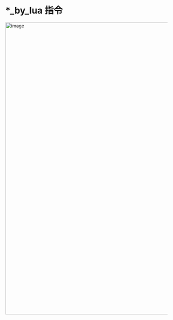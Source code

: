 # *_by_lua 指令
<img width="1005" height="910" alt="image" src="https://github.com/user-attachments/assets/20a272f3-33fe-4d30-b717-5d52ed8f936d" />
